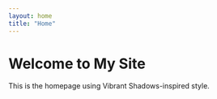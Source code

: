 ```yaml
---
layout: home
title: "Home"
---
```

# Welcome to My Site
This is the homepage using Vibrant Shadows-inspired style.
